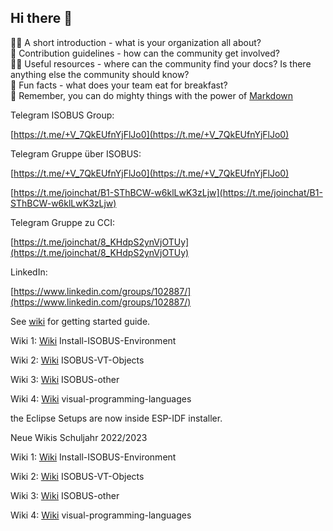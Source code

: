 ## Hi there 👋

🙋‍♀️ A short introduction - what is your organization all about?  
🌈 Contribution guidelines - how can the community get involved?  
👩‍💻 Useful resources - where can the community find your docs? Is there anything else the community should know?  
🍿 Fun facts - what does your team eat for breakfast?  
🧙 Remember, you can do mighty things with the power of [Markdown](https://docs.github.com/github/writing-on-github/getting-started-with-writing-and-formatting-on-github/basic-writing-and-formatting-syntax)

Telegram ISOBUS Group:

[https://t.me/+V_7QkEUfnYjFlJo0](https://t.me/+V_7QkEUfnYjFlJo0)

Telegram Gruppe über ISOBUS:

[https://t.me/+V_7QkEUfnYjFlJo0](https://t.me/+V_7QkEUfnYjFlJo0)

[https://t.me/joinchat/B1-SThBCW-w6klLwK3zLjw](https://t.me/joinchat/B1-SThBCW-w6klLwK3zLjw)

Telegram Gruppe zu CCI:

[https://t.me/joinchat/8_KHdpS2ynVjOTUy](https://t.me/joinchat/8_KHdpS2ynVjOTUy)

LinkedIn:

[https://www.linkedin.com/groups/102887/](https://www.linkedin.com/groups/102887/)

See [wiki](https://github.com/Meisterschulen-am-Ostbahnhof-Munchen/Install-ISOBUS-Environment/wiki) for getting started guide.

Wiki 1: [Wiki](https://github.com/Meisterschulen-am-Ostbahnhof-Munchen/Install-ISOBUS-Environment/wiki) Install-ISOBUS-Environment

Wiki 2: [Wiki](https://github.com/Meisterschulen-am-Ostbahnhof-Munchen/ISOBUS-VT-Objects/wiki) ISOBUS-VT-Objects

Wiki 3: [Wiki](https://github.com/Meisterschulen-am-Ostbahnhof-Munchen/ISOBUS-other/wiki) ISOBUS-other

Wiki 4: [Wiki](https://github.com/Meisterschulen-am-Ostbahnhof-Munchen/visual-programming-languages/wiki) visual-programming-languages

the Eclipse Setups are now inside ESP-IDF installer.


Neue Wikis Schuljahr 2022/2023


Wiki 1: [Wiki](https://github.com/Meisterschulen-am-Ostbahnhof-Munchen/Install-ISOBUS-Environment/wiki) Install-ISOBUS-Environment

Wiki 2: [Wiki](https://github.com/Meisterschulen-am-Ostbahnhof-Munchen/ISOBUS-VT-Objects/wiki) ISOBUS-VT-Objects

Wiki 3: [Wiki](https://github.com/Meisterschulen-am-Ostbahnhof-Munchen/ISOBUS-other/wiki) ISOBUS-other

Wiki 4: [Wiki](https://github.com/Meisterschulen-am-Ostbahnhof-Munchen/visual-programming-languages/wiki) visual-programming-languages


